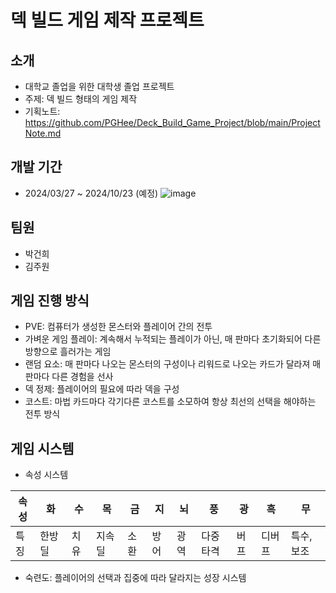 # 덱 빌드 게임 제작 프로젝트 #

## 소개 ##

- 대학교 졸업을 위한 대학생 졸업 프로젝트
- 주제: 덱 빌드 형태의 게임 제작
- 기획노트: https://github.com/PGHee/Deck_Build_Game_Project/blob/main/ProjectNote.md

## 개발 기간 ##
- 2024/03/27 ~ 2024/10/23 (예정)
![image](https://github.com/PGHee/Deck_Build_Game_Project/assets/117708673/f3f480c5-9b55-4d22-9cc3-7a797923d762)

## 팀원 ##
- 박건희
- 김주원
  
## 게임 진행 방식 ##
-  PVE: 컴퓨터가 생성한 몬스터와 플레이어 간의 전투
-  가벼운 게임 플레이: 계속해서 누적되는 플레이가 아닌, 매 판마다 초기화되어 다른 방향으로 흘러가는 게임
-  랜덤 요소: 매 판마다 나오는 몬스터의 구성이나 리워드로 나오는 카드가 달라져 매 판마다 다른 경험을 선사
-  덱 정제: 플레이어의 필요에 따라 덱을 구성
-  코스트: 마법 카드마다 각기다른 코스트를 소모하여 항상 최선의 선택을 해야하는 전투 방식

## 게임 시스템 ##
- 속성 시스템
  
| 속성 | 화 | 수 | 목 | 금 | 지 | 뇌 | 풍 | 광 | 흑 | 무 |
| --- | --- | --- | --- | --- | --- | --- | --- | --- | --- | --- |
| 특징 | 한방 딜 | 치유 | 지속 딜 | 소환 | 방어 | 광역 | 다중타격 | 버프 | 디버프 | 특수, 보조 |

- 숙련도: 플레이어의 선택과 집중에 따라 달라지는 성장 시스템
